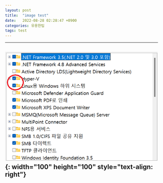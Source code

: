 ```yaml
---
layout: post
title:  "image test"
date:   2022-08-28 02:28:47 +0900
categories: 유용한팁
tags: test
---
```


---
![image](/assets/images/wsl2/Image_003.png){: width="100" height="100" style="text-align: right"}
---
